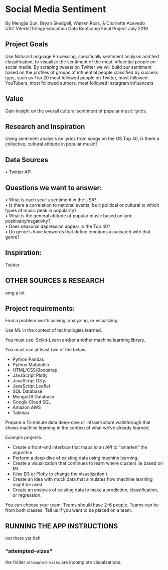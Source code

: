 # Social Media Sentiment
By Mengjia Sun, Bryan Skedgell, Warren Ross, & Charlotte Acevedo <br>
USC Viterbi/Trilogy Education Data Bootcamp Final Project July 2019


## Project Goals
Use Natural Language Processing, specifically sentiment analysis and text classification, to visualize the sentiment of the most influential people on social media. By scraping tweets on Twitter we will build our sentiment based on the profiles of groups of influential people classified by success type, such as Top 20 most followed people on Twitter, most followed YouTubers, most followed authors, most followed Instagram influencers

## Value
Gain insight on the overall cultural sentiment of popular music lyrics.

## Research and Inspiration
Using sentiment analysis on lyrics from songs on the US Top 40, is there a collective, cultural attitude in popular music?  


## Data Sources
• Twitter API


## Questions we want to answer: 
• What is each year's sentiment in the USA? <br>
• Is there a correlation to national events, be it political or cultural to which types of music peak in popularity? <br> 
• What is the general attitude of popular music based on lyric positiveity/negativity? <br>
• Does seasonal depression appear in the Top 40? <br>
• Do genre's have keywords that define emotions associated with that genre? <br>


## Inspiration:
Twitter


## OTHER SOURCES & RESEARCH
omg a lot

## Project requirements:
Find a problem worth solving, analyzing, or visualizing.

Use ML in the context of technologies learned.

You must use: Scikit-Learn and/or another machine learning library.

You must use at least two of the below:

- Python Pandas
- Python Matplotlib
- HTML/CSS/Bootstrap
- JavaScript Plotly
- JavaScript D3.js
- JavaScript Leaflet
- SQL Database
- MongoDB Database
- Google Cloud SQL
- Amazon AWS
- Tableau


Prepare a 15-minute data deep-dive or infrastructure walkthrough that shows machine learning in the context of what we’ve already learned.

Example projects:
- Create a front-end interface that maps to an API to “smarten” the algorithm.
- Perform a deep dive of existing data using machine learning.
- Create a visualization that continues to learn where clusters lie based on ML.
- (Use D3 or Plotly to change the visualization.)
- Create an idea with mock data that simulates how machine learning might be used.
- Create an analysis of existing data to make a prediction, classification, or regression.


You can choose your team.
Teams should have 2–6 people.
Teams can be from both classes.
Tell us if you want to be placed on a team.


## RUNNING THE APP INSTRUCTIONS
not there yet heh

### "attempted-vizes"
the folder `attempted-vizes` are incomplete visualzations. 
